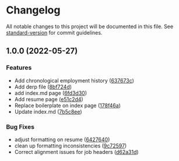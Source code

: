 # Changelog

All notable changes to this project will be documented in this file. See [standard-version](https://github.com/conventional-changelog/standard-version) for commit guidelines.

## 1.0.0 (2022-05-27)


### Features

* Add chronological employment history ([637673c](https://github.com/rbseaver/rbseaver.github.io/commit/637673cc597b155cff8f712a39aad3d76966c251))
* Add derp file ([8bf724d](https://github.com/rbseaver/rbseaver.github.io/commit/8bf724d4cfa72d4309bab4e5c3479b4c8c9c4a94))
* add index.md page ([6fd3d30](https://github.com/rbseaver/rbseaver.github.io/commit/6fd3d30d49f842afecea49ada05cc7828bbd7e1a))
* Add resume page ([e51c2d4](https://github.com/rbseaver/rbseaver.github.io/commit/e51c2d49de1c243da7e8965bb221d43325695936))
* Replace boilerplate on index page ([178f46a](https://github.com/rbseaver/rbseaver.github.io/commit/178f46a5346fb82697dcef55067f2c3b3ce544d3))
* Update index.md ([7b5c8ee](https://github.com/rbseaver/rbseaver.github.io/commit/7b5c8ee3bee4d903f3d44d2f6d8dfd88d6edda1f))


### Bug Fixes

* adjust formatting on resume ([6427640](https://github.com/rbseaver/rbseaver.github.io/commit/6427640b09f9010f7da2a033b78964c9e32662bc))
* clean up formatting inconsistencies ([9c72597](https://github.com/rbseaver/rbseaver.github.io/commit/9c725973b681e53824d7be4a162add705aa1bc6d))
* Correct alignment issues for job headers ([d62a31d](https://github.com/rbseaver/rbseaver.github.io/commit/d62a31df92ee5cb5ab324d17ec2cd88fc6e0562f))
